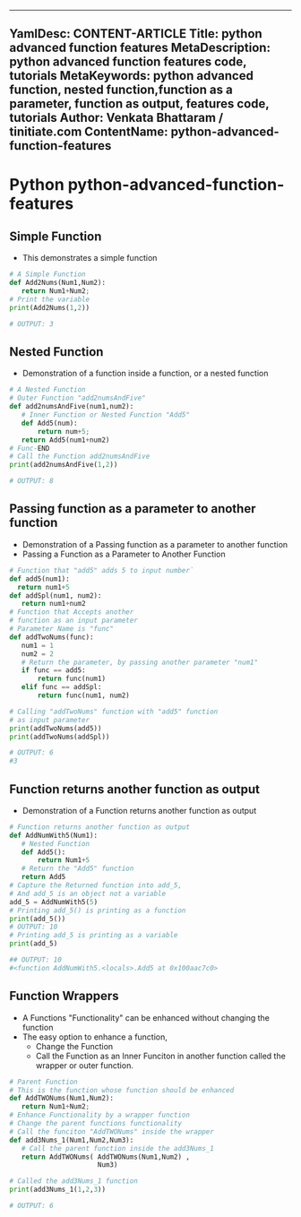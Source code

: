  ---
 YamlDesc: CONTENT-ARTICLE
 Title: python advanced function features
 MetaDescription: python advanced function features code, tutorials
 MetaKeywords: python advanced function, nested function,function as a parameter, function as output, features code, tutorials
 Author: Venkata Bhattaram / tinitiate.com
 ContentName: python-advanced-function-features
 ---

 # Python python-advanced-function-features

 ## Simple Function
 * This demonstrates a simple function
 ```python
# A Simple Function
def Add2Nums(Num1,Num2):
    return Num1+Num2;
# Print the variable
print(Add2Nums(1,2))

# OUTPUT: 3
 ```


 ## Nested Function
 * Demonstration of a function inside a function, or a nested function
 ```python
# A Nested Function
# Outer Function "add2numsAndFive"
def add2numsAndFive(num1,num2):  
    # Inner Function or Nested Function "Add5"
    def Add5(num):
        return num+5;
    return Add5(num1+num2)
# Func-END
# Call the Function add2numsAndFive
print(add2numsAndFive(1,2))

# OUTPUT: 8
 ```


 ## Passing function as a parameter to another function
 * Demonstration of a Passing function as a parameter to another function
 * Passing a Function as a Parameter to Another Function
 ```python
# Function that "add5" adds 5 to input number`
def add5(num1):
   return num1+5
def addSpl(num1, num2):
    return num1+num2
# Function that Accepts another 
# function as an input parameter
# Parameter Name is "func"
def addTwoNums(func):
    num1 = 1
    num2 = 2 
    # Return the parameter, by passing another parameter "num1"
    if func == add5:
        return func(num1)       
    elif func == addSpl:
        return func(num1, num2)

# Calling "addTwoNums" function with "add5" function 
# as input parameter
print(addTwoNums(add5))
print(addTwoNums(addSpl))

# OUTPUT: 6
#3
 ```


 ## Function returns another function as output
 * Demonstration of a Function returns another function as output
 ```python
# Function returns another function as output
def AddNumWith5(Num1):  
    # Nested Function
    def Add5():
        return Num1+5
    # Return the "Add5" function
    return Add5
# Capture the Returned function into add_5,
# And add_5 is an object not a variable
add_5 = AddNumWith5(5)
# Printing add_5() is printing as a function
print(add_5())  
# OUTPUT: 10
# Printing add_5 is printing as a variable
print(add_5)  

## OUTPUT: 10
#<function AddNumWith5.<locals>.Add5 at 0x100aac7c0>
 ```


 ## Function Wrappers
 * A Functions "Functionality" can be enhanced without changing the function
 * The easy option to enhance a function,
   * Change the Function
   * Call the Function as an Inner Funciton in another function called 
     the wrapper or outer function.
 ```python
# Parent Function
# This is the function whose function should be enhanced
def AddTWONums(Num1,Num2):
    return Num1+Num2;
# Enhance Functionality by a wrapper function
# Change the parent functions functionality
# Call the funciton "AddTWONums" inside the wrapper
def add3Nums_1(Num1,Num2,Num3):
    # Call the parent function inside the add3Nums_1
    return AddTWONums( AddTWONums(Num1,Num2) ,
                       Num3)

# Called the add3Nums_1 function
print(add3Nums_1(1,2,3))

# OUTPUT: 6
 ```
